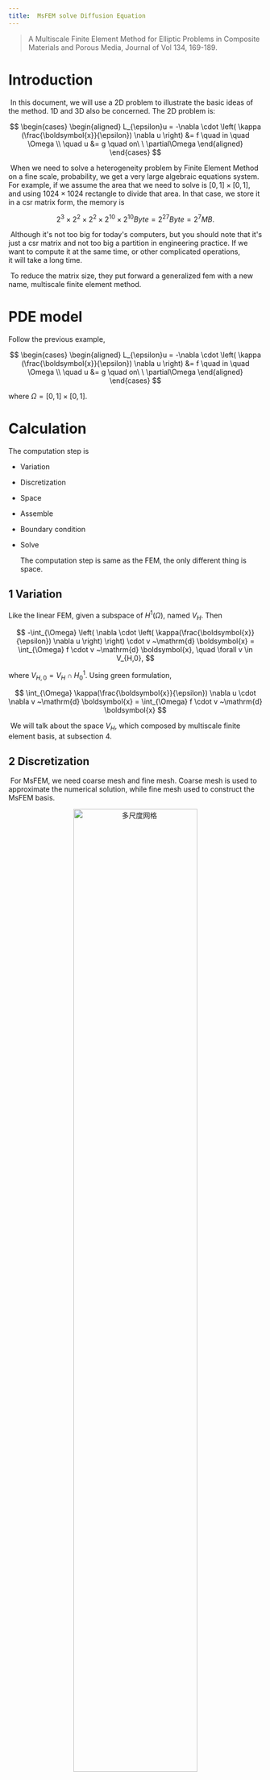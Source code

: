 ```yaml
---
title:  MsFEM solve Diffusion Equation
---
```



> A Multiscale Finite Element Method for Elliptic Problems in Composite Materials 
> and Porous Media, Journal of  Vol 134, 169-189.


# Introduction
​	In this document, we will use a 2D problem to illustrate the basic ideas of
 the method. 1D and 3D also be concerned. The 2D problem is:

$$
\begin{cases}
\begin{aligned}
L_{\epsilon}u =
-\nabla \cdot 
\left(
\kappa
(\frac{\boldsymbol{x}}{\epsilon})
\nabla u
\right)
&= f \quad in \quad \Omega \\
\quad u &= g \quad on\ \ \partial\Omega
\end{aligned}
\end{cases}
$$

​	When we need to solve a heterogeneity problem by Finite Element Method on a fine 
scale, probability, we get a very large algebraic equations system. For example, 
if we assume the area that we need to solve is $[0, 1] \times [0, 1]$, and using 
$1024 \times 1024$ rectangle to divide that area. In that case, we store it in a 
csr matrix form, the memory is 

$$
2^3 \times 2^2 \times 2^2
\times 2^{10} \times 2^{10} Byte
= 2^{27} Byte
= 2^7 MB.
$$

​	Although it's not too big for today's computers, but you should note that it's 
just a csr matrix and not too big a partition in engineering practice. If we want to
 compute it at the same time, or other complicated operations,  
 it will take a long time.

​	To reduce the matrix size, they put forward a generalized fem with a new name, 
multiscale finite element method. 

# PDE model

Follow the previous example, 

$$
\begin{cases}
\begin{aligned}
L_{\epsilon}u =
-\nabla \cdot 
\left(
\kappa
(\frac{\boldsymbol{x}}{\epsilon})
\nabla u
\right)
&= f \quad in \quad \Omega \\
\quad u &= g \quad on\ \ \partial\Omega
\end{aligned}
\end{cases}
$$

where $\Omega = [0, 1] \times [0, 1].$

# Calculation

The computation step is

- Variation
- Discretization
- Space
- Assemble
- Boundary condition
- Solve

	The computation step is same as the FEM, the only different thing is space.

## 1 Variation

Like the linear FEM, given a subspace of $H^1(\Omega),$  named $V_H.$ Then

$$
-\int_{\Omega}
\left(
\nabla \cdot 
\left(
\kappa(\frac{\boldsymbol{x}}{\epsilon})
\nabla u 
\right) 
\right) 
\cdot v ~\mathrm{d} \boldsymbol{x} = 
\int_{\Omega} f \cdot v 
~\mathrm{d} \boldsymbol{x}, 
\quad \forall v \in V_{H,0},
$$

where $V_{H,0} = V_H \cap H_0^1.$  Using green formulation, 

$$
\int_{\Omega} 
\kappa(\frac{\boldsymbol{x}}{\epsilon}) 
\nabla u \cdot \nabla v
~\mathrm{d} \boldsymbol{x} = 
\int_{\Omega} f \cdot v
~\mathrm{d} \boldsymbol{x}
$$

​	We will talk about the space $V_H,$ which composed by multiscale finite element basis, at subsection 4.

## 2 Discretization

​	For MsFEM, we need coarse mesh and fine mesh. 
Coarse mesh is used to approximate the numerical solution,
 while fine mesh used to construct the MsFEM basis. 

<div align=center>
<img src="../pics/DoubleMesh.png" alt="多尺度网格" width="70%"/>
</div>

$K$ is a coarse cell, $D_i$ is the support of multiscale basis function. 
 Let's give some notation to illustrate this method better.

| Notation |           Meaning            |
| :----:   | :----------------------------- |
|  NXC     | Number of segments in the x direction for coarse mesh|
|  NYC     | Number of segments in the y direction for coarse mesh|
|  NCC     |       Number of elements in coarse mesh       |
|  NNC     |       Number of nodes in coarse mesh       |
|  LDC     | Number of local basis functions of cell in coarse mesh |
|  NXF     |  Number of segments in the x direction for fine mesh |
|  NYF     |  Number of segments in the y direction for fine mesh |
|  NCF     |       Number of elements in fine mesh       |
|  NNF     |       Number of nodes in fine mesh       |
|  LDF     | Number of local basis functions of cell in fine mesh |
| $\mathcal{T}_H$ | coarse mesh |
| $K_H$ | element in coarse mesh|
| $\mathcal{T}_h$ | fine mesh in a coarse element |
| $K_h$ | element in fine mesh |

​	Note that the mesh is not restricted to rectangular elements, 
we can use triangle, tetrahedron, hexahedron either. 
We gave the local degree of freedom number, the edge of the serial number.

<div align=center>
<img src="../pics/fealpy_mesh_display.png" width="40%"/>
<img src="../pics/RectangleMesh.png" width="40%"/>
</div>

## 3 Space

### 3.1 Multiscale finite element basis

​	Maybe you are interested in how the MsFEM basis looks like, 
I give three pictures in the next. From left to right, 
is linear FEM basis, linear boundary MsFEM basis, 
oscillating boundary MsFEM basis.

<center class="half">
<img src="../pics/P1_FEM_basis.png"  width="30%"/>
<img src="../pics/LinearBC_MsFEM_basis.png"  width="30%"/>
<img src="../pics/OscillationBC_MsFEM_basis.png"  width="30%"/>
</center>


<center class="half">
<img src="../pics/P1_FEM_basis_D.png"  width="30%"/>
<img src="../pics/LinearBC_MsFEM_basis_D.png"  width="30%"/>
<img src="../pics/OscillationBC_MsFEM_basis_D.png"  width="30%"/>
</center>

​	MsFEM can capture the local scale because of the basis, but unfortunately, 
the basis function doesn't have a explicit expression. 
So it's the key to construct the basis. 

​	The basis functions satisfied

$$
\begin{cases}
L_{\epsilon} \phi_i = 0 ~\quad\ in\quad K_H\\
\quad \phi_i = \mu_i \quad on\ \partial K_H
\end{cases}
\qquad i=0,1,2,3
$$

where $\mu_i$ is an artificial boundary condition, it will be discussed 
in the next subsection. Because the mesh that we used is rectangle, 
so it has 4 subproblems in each coarse element $K_H.$ If you choose triangle,
 tetrahedron and hexahdron, you will need to solve 3, 4, 6 subproblems 
 in each coarse element $K_H.$

### 3.2 Basis boundary condition

​	As mentioned before, we define an artificial boundary condition for 
multiscale basis to ensure the basis is continuous in their support. 
In this subsection, two type of the boundary is proposed.

- linear boundary condition
- oscillatory boundary condition

​	 These two boundary condition both satisfied $\phi_i(\boldsymbol{x}_j) = \delta_{ij}$. Under certain circumstances, we can get the explicit expression.

#### 3.2.1 Linear boundary condition

​	With the boundary condition is linear, combine $\phi_i(\boldsymbol{x}_j) = \delta_{ij},$ we have the following formulation:

$$
\begin{cases}
\mu_0(x,y) = 
\cfrac{(x-x_3)(y-y_3)}{(x_0-x_3)(y_0-y_3)}
\\
\mu_1(x,y) = 
\cfrac{(x-x_3)(y-y_0)}{(x_0-x_3)(y_3-y_0)} 
\\
\mu_2(x,y) = 
\cfrac{(x-x_0)(y-y_3)}{(x_3-x_0)(y_0-y_3)} 
\\
\mu_3(x,y) = 
\cfrac{(x-x_0)(y-y_0)}{(x_3-x_0)(y_3-y_0)}
\end{cases}
$$

#### 3.2.2 Oscillatory boundary condition

​	The other choice is deleting terms with partial derivatives in the 
direction normal to $\partial K,$ 

$$
\begin{aligned}
\frac{\mathrm{d}}{\mathrm{d}x} 
\left( 
\kappa(\frac{\boldsymbol{x}}{\epsilon}) 
\frac{\mathrm{d} \mu_i}{x}
\right) 
= 0 \quad 
\mu_i ~on~\Gamma_0~or~\Gamma_3  
\\
\frac{\mathrm{d}}{\mathrm{d}y} 
\left( 
\kappa(\frac{\boldsymbol{x}}{\epsilon}) 
\frac{\mathrm{d} \mu_i}{y}
\right) 
= 0 \quad 
\mu_i ~on~\Gamma_1~or~\Gamma_2
\end{aligned}
$$

then combine  $\phi_i(\boldsymbol{x}_j) = \delta_{ij},$ 
you can also get explicit expression in this case.

$$
\begin{cases}
\mu_0(x,y) =
\cfrac{\int_{x}^{x_3} \cfrac{1}{\kappa} ~\mathrm{d}x}
{\int_{x_0}^{x_3} \cfrac{1}{\kappa} ~\mathrm{d}x}
\cfrac{\int_{y}^{y_3} \cfrac{1}{\kappa} ~\mathrm{d}y}
{\int_{y_0}^{y_3} \cfrac{1}{\kappa} ~\mathrm{d}y}
\\
\mu_1(x,y) =
\cfrac{\int_{x}^{x_3} \cfrac{1}{\kappa} ~\mathrm{d}x}
{\int_{x_0}^{x_3} \cfrac{1}{\kappa} ~\mathrm{d}x}
\cfrac{\int_{y_0}^{y} \cfrac{1}{\kappa} ~\mathrm{d}y}
{\int_{y_0}^{y_3} \cfrac{1}{\kappa} ~\mathrm{d}y}
\\
\mu_2(x,y) =
\cfrac{\int_{x_0}^{x} \cfrac{1}{\kappa} ~\mathrm{d}x}
{\int_{x_0}^{x_3} \cfrac{1}{\kappa} ~\mathrm{d}x}
\cfrac{\int_{y}^{y_3} \cfrac{1}{\kappa} ~\mathrm{d}y}
{\int_{y_0}^{y_3} \cfrac{1}{\kappa} ~\mathrm{d}y}
\\
\mu_3(x,y) =
\cfrac{\int_{x_0}^{x} \cfrac{1}{\kappa} ~\mathrm{d}x}
{\int_{x_0}^{x_3} \cfrac{1}{\kappa} ~\mathrm{d}x}
\cfrac{\int_{y_0}^{y} \cfrac{1}{\kappa} ~\mathrm{d}y}
{\int_{y_0}^{y_3} \cfrac{1}{\kappa} ~\mathrm{d}y}
\end{cases}
$$

#### 3.2.3 Pros and Cons

|   Boundary condition   |     Advantage   |    Disadvantage     |
| :------: | :------------------: | :------------------: |
| linear |  simple calculation | drop the small scale in coarse cell |
|oscilatory|remain the small scale in coarse cell|complex calculation|

### 3.3 Numerical method for basis

​	The subproblem can't be solved analytically for any possible $\kappa.$ 
So we use FEM to get the numerical solution of the multiscale  basis, 
using linear FEM generally. 

​	Like the usual FEM method, it becames at variation. 
Defined $V_h$ is a trial function space in $K_H,$ 

$$
-\int_{K_H}
\left(
\nabla \cdot 
\left(
a(\frac{\boldsymbol{x}}{\epsilon}) 
\nabla \phi
\right) 
\right) 
\cdot v ~\mathrm{d} \boldsymbol{x} = 
\int_{K_H} 0\cdot v
~\mathrm{d}\boldsymbol{x}, 
\quad \forall v \in V_{h,0},
$$

Using green formulation,

$$
\int_{K_H} 
a(\frac{\boldsymbol{x}}{\epsilon}) 
\nabla \phi \cdot \nabla v
~\mathrm{d} \boldsymbol x 
= 0
$$

Due to the page limitations, the remaining steps will not be described. 

​	For example, $V_h$ is a linear function space in $K_H.$ So we have

$$
\phi_j = q_{ij} \varphi_i, \qquad \forall j = 0, 1, 2, 3
$$

where $Q = (q_{ij})$ is matrix and $\varphi_j \in V_h$ is fine-scale finite element 
basis functions. The jth column of this matrix contains the fine-scale representation
 of the ith multiscale basis function. 
 In $K_H,$ using $\boldsymbol{\Phi}_H, \boldsymbol{\varPhi}_h$ stand for 
 the multiscale basis, linear basis in one coarse cell $K_H.$

$$
\begin{aligned}
\boldsymbol{\Phi}_H &= 
\begin{bmatrix}
\phi_0, & \phi_1, & \phi_2, & \phi_3
\end{bmatrix}
\\
\boldsymbol{\varPhi}_h &=
\begin{bmatrix}
\varphi_0, & \varphi_1, & \cdots, & \varphi_{NNF-1}
\end{bmatrix}
\end{aligned}
$$

​	So, we can using a more simple expression,

$$
\boldsymbol{\Phi}_H = \boldsymbol{\varPhi}_h Q
$$

​	The multiscale basis is solved cell by cell. 
Obviously, we need to solve four subproblems to get the multiscale basis, 
generally, $LDC$ subproblems in each coarse element.

## 4 Assemble

​	Actually, assemble of multiscale finite element is the same as the FEM, 
so we just discuss matrix or vector in one coarse element $K_H.$

## 4.1 element stiff matrix

​	Define $A_h$ is the stiff matirx in $K_H,$

$$
A_h = 
\int_{K_H} \kappa \cdot
\left(
\nabla \boldsymbol{\varPhi}_h
\right)^T
\nabla \boldsymbol{\varPhi}_h
~\mathrm{d}\boldsymbol{x}
$$

then the coarse element stiff matrix $A_K$ 

$$
\begin{aligned}
A_K &= \int_{K_H} \kappa \cdot 
(\nabla \boldsymbol{\Phi}_h)^T 
\nabla \boldsymbol{\Phi}_h 
~\mathrm{d}\boldsymbol{x} \\
&= \int_{K_H} \kappa \cdot
(\nabla\boldsymbol{\varPhi}_h Q)^T
(\nabla \boldsymbol{\varPhi}_h Q)
~\mathrm{d}\boldsymbol{x} \\
&= Q^T A_h Q
\end{aligned}
$$

​	In this special case, we can compute every element stiff matrix after the
 multiscale basis constructed. So it can avoid  to compute $A_h$ again.

## 4.2 element source vector

​	Similarly, we can define $F_h$ is the source vector in $K_H,$

$$
F_h = \int_{K_H} f \cdot \boldsymbol{\varPhi}
~\mathrm{d}\boldsymbol{x}
$$

then the coarse element source vector $F_K$

$$
\begin{aligned}
F_K &= \int_{K_H} f \cdot 
\boldsymbol{\Phi} ~\mathrm{d}\boldsymbol{x} \\
&= \int_{K_H} f \cdot 
(\boldsymbol{\varPhi} Q) ~\mathrm{d}\boldsymbol{x} \\
&= F_h Q
\end{aligned}
$$

## 4.3 element mass matrix	

​	More general, define $M_h$ is the mass matrix in $K_H,$

$$
M_h = \int_{K_H} c \cdot 
\boldsymbol{\varPhi}_h^T
\boldsymbol{\varPhi}_h 
~\mathrm{d}\boldsymbol{x}
$$

here $c$ is $c(\boldsymbol{x}).$ The same as before, 
$M_K$ is coarse element mass matrix.

$$
\begin{aligned}
A_K &= \int_{K_H} c \cdot 
(\boldsymbol{\Phi}_h)^T 
\boldsymbol{\Phi}_h 
~\mathrm{d}\boldsymbol{x} \\
&= \int_{K_H} c \cdot
(\boldsymbol{\varPhi}_h Q)^T
(\boldsymbol{\varPhi}_h Q)
~\mathrm{d}\boldsymbol{x} \\
&= Q^T M_h Q
\end{aligned}
$$

## 5 Boundary condition

​	The same as the FEM.

## 6 Solve

​	The same as the FEM.

## 7 Numerical results



# Appendix
